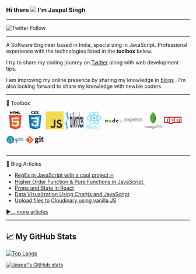 ### Hi there <img src="https://raw.githubusercontent.com/MartinHeinz/MartinHeinz/master/wave.gif" width="30px"> I'm Jaspal Singh

---

![Twitter Follow](https://img.shields.io/twitter/follow/Jaspals_ca?style=social)

---

A Software Engineer based in India, specializing in JavaScript. Professional experience with the technologies listed in the **toolbox** below.

I try to share my coding jounrey on [Twitter](https://twitter.com/JaspalSCodes) along with web development tips.

I am improving my online presence by sharing my knowledge in [blogs](https://jaspalscodes.hashnode.dev/) . I'm also looking forward to share my knowledge 
with newbie coders. 

---
🧰 Toolbox

 <img src="https://github.com/devicons/devicon/blob/master/icons/html5/html5-original-wordmark.svg" alt="HTML5" width="50px" height="50px"> <img src="https://github.com/devicons/devicon/blob/master/icons/css3/css3-original-wordmark.svg" alt="CSS" width="50px" height="50px"> <img src="https://github.com/devicons/devicon/blob/master/icons/javascript/javascript-original.svg" alt="JavaScript" width="50px" height="50px"> <img src="https://github.com/devicons/devicon/blob/master/icons/tailwindcss/tailwindcss-original-wordmark.svg" alt="Tailwind CSS" width="50px" height="50px"> <img src="https://github.com/devicons/devicon/blob/master/icons/react/react-original-wordmark.svg" alt="React" width="50px" height="50px"> <img src="https://github.com/devicons/devicon/blob/master/icons/nodejs/nodejs-original-wordmark.svg" alt="Node" width="50px" height="50px"> <img src="https://github.com/devicons/devicon/blob/master/icons/express/express-original-wordmark.svg" alt="Express" width="50px" height="50px"> <img src="https://github.com/devicons/devicon/blob/master/icons/mongodb/mongodb-original-wordmark.svg" alt="MongoDB" width="50px" height="50px"> <img src="https://github.com/devicons/devicon/blob/master/icons/npm/npm-original-wordmark.svg" alt="npm" width="50px" height="50px"> <img src="https://github.com/devicons/devicon/blob/master/icons/yarn/yarn-original-wordmark.svg" alt="yarn" width="50px" height="50px"> <img src="https://github.com/devicons/devicon/blob/master/icons/git/git-original-wordmark.svg" alt="git" width="50px" height="50px">

---

📘 Blog Articles

<!-- BLOG-POST-LIST:START -->
- [RegEx in JavaScript with a cool project 🔥](https://jaspalscodes.hashnode.dev/regex-in-javascript-with-a-cool-project)
- [Higher Order Function &amp; Pure Functions in JavaScript.](https://jaspalscodes.hashnode.dev/higher-order-function-and-pure-functions-in-javascript)
- [Props and State in React](https://jaspalscodes.hashnode.dev/props-and-state-in-react)
- [Data Visualization Using Chartjs and JavaScript](https://jaspalscodes.hashnode.dev/chartjs-and-javascript)
- [Upload files to Cloudinary using vanilla JS](https://jaspalscodes.hashnode.dev/upload-files-to-cloudinary-using-vanilla-js)
<!-- BLOG-POST-LIST:END -->

[▶... more articles](https://jaspalscodes.hashnode.dev/)

---

## &#x1f4c8; My GitHub Stats

[![Top Langs](https://github-readme-stats.vercel.app/api/top-langs/?username=JaspalSingh1998&hide=java,html,css&theme=radical)](https://github.com/anuraghazra/github-readme-stats)

[![Jaspal's GitHub stats](https://github-readme-stats.vercel.app/api?username=JaspalSingh1998&theme=radical)](https://github.com/anuraghazra/github-readme-stats)

<!--
**JaspalSingh1998/JaspalSingh1998** is a ✨ _special_ ✨ repository because its `README.md` (this file) appears on your GitHub profile.

Here are some ideas to get you started:

- 🔭 I’m currently working on ...
- 🌱 I’m currently learning ...
- 👯 I’m looking to collaborate on ...
- 🤔 I’m looking for help with ...
- 💬 Ask me about ...
- 📫 How to reach me: ...
- 😄 Pronouns: ...
- ⚡ Fun fact: ...
-->
